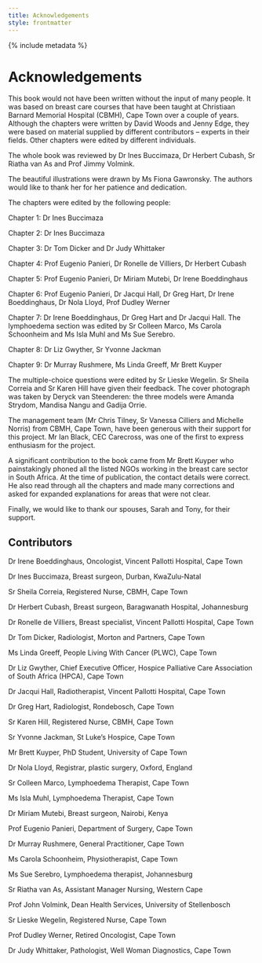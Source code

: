 ```yaml
---
title: Acknowledgements
style: frontmatter
---
```


{% include metadata %}

# Acknowledgements

This book would not have been written without the input of many people. It was based on breast care courses that have been taught at Christiaan Barnard Memorial Hospital (CBMH), Cape Town over a couple of years. Although the chapters were written by David Woods and Jenny Edge, they were based on material supplied by different contributors – experts in their fields. Other chapters were edited by different individuals.

The whole book was reviewed by Dr Ines Buccimaza, Dr Herbert Cubash, Sr Riatha van As and Prof Jimmy Volmink.

The beautiful illustrations were drawn by Ms Fiona Gawronsky. The authors would like to thank her for her patience and dedication.

The chapters were edited by the following people:

Chapter 1: Dr Ines Buccimaza

Chapter 2: Dr Ines Buccimaza

Chapter 3: Dr Tom Dicker and Dr Judy Whittaker

Chapter 4: Prof Eugenio Panieri, Dr Ronelle de Villiers, Dr Herbert Cubash

Chapter 5: Prof Eugenio Panieri, Dr Miriam Mutebi, Dr Irene Boeddinghaus

Chapter 6: Prof Eugenio Panieri, Dr Jacqui Hall, Dr Greg Hart, Dr Irene Boeddinghaus, Dr Nola Lloyd, Prof Dudley Werner

Chapter 7: Dr Irene Boeddinghaus, Dr Greg Hart and Dr Jacqui Hall. The lymphoedema section was edited by Sr Colleen Marco, Ms Carola Schoonheim and Ms Isla Muhl and Ms Sue Serebro.

Chapter 8: Dr Liz Gwyther, Sr Yvonne Jackman

Chapter 9: Dr Murray Rushmere, Ms Linda Greeff, Mr Brett Kuyper

The multiple-choice questions were edited by Sr Lieske Wegelin. Sr Sheila Correia and Sr Karen Hill have given their feedback. The cover photograph was taken by Deryck van Steenderen: the three models were Amanda Strydom, Mandisa Nangu and Gadija Orrie. 

The management team (Mr Chris Tilney, Sr Vanessa Cilliers and Michelle Norris) from CBMH, Cape Town, have been generous with their support for this project. Mr Ian Black, CEC Carecross, was one of the first to express enthusiasm for the project.

A significant contribution to the book came from Mr Brett Kuyper who painstakingly phoned all the listed NGOs working in the breast care sector in South Africa. At the time of publication, the contact details were correct. He also read through all the chapters and made many corrections and asked for expanded explanations for areas that were not clear.

Finally, we would like to thank our spouses, Sarah and Tony, for their support.

## Contributors

Dr Irene Boeddinghaus, Oncologist, Vincent Pallotti Hospital, Cape Town

Dr Ines Buccimaza, Breast surgeon, Durban, KwaZulu-Natal

Sr Sheila Correia, Registered Nurse, CBMH, Cape Town

Dr Herbert Cubash, Breast surgeon, Baragwanath Hospital, Johannesburg 

Dr Ronelle de Villiers, Breast specialist, Vincent Pallotti Hospital, Cape Town

Dr Tom Dicker, Radiologist, Morton and Partners, Cape Town

Ms Linda Greeff, People Living With Cancer (PLWC), Cape Town

Dr Liz Gwyther, Chief Executive Officer, Hospice Palliative Care Association of South Africa (HPCA), Cape Town

Dr Jacqui Hall, Radiotherapist, Vincent Pallotti Hospital, Cape Town

Dr Greg Hart, Radiologist, Rondebosch, Cape Town

Sr Karen Hill, Registered Nurse, CBMH, Cape Town

Sr Yvonne Jackman, St Luke’s Hospice, Cape Town

Mr Brett Kuyper, PhD Student, University of Cape Town

Dr Nola Lloyd, Registrar, plastic surgery, Oxford, England

Sr Colleen Marco, Lymphoedema Therapist, Cape Town

Ms Isla Muhl, Lymphoedema Therapist, Cape Town

Dr Miriam Mutebi, Breast surgeon, Nairobi, Kenya

Prof Eugenio Panieri, Department of Surgery, Cape Town

Dr Murray Rushmere, General Practitioner, Cape Town

Ms Carola Schoonheim, Physiotherapist, Cape Town

Ms Sue Serebro, Lymphoedema therapist, Johannesburg

Sr Riatha van As, Assistant Manager Nursing, Western Cape

Prof John Volmink, Dean Health Services, University of Stellenbosch

Sr Lieske Wegelin, Registered Nurse, Cape Town

Prof Dudley Werner, Retired Oncologist, Cape Town

Dr Judy Whittaker, Pathologist, Well Woman Diagnostics, Cape Town